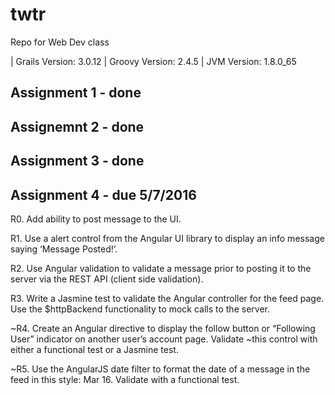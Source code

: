 # twtr
Repo for Web Dev class

| Grails Version: 3.0.12
| Groovy Version: 2.4.5
| JVM Version: 1.8.0_65

## Assignment 1 - done

## Assignemnt 2 - done

## Assignment 3 - done

## Assignment 4 - due 5/7/2016

R0. Add ability to post message to the UI. 

R1. Use a alert control from the Angular UI library to display an info message saying ‘Message Posted!’.

R2. Use Angular validation to validate a message prior to posting it to the server via the REST API (client side validation).

R3. Write a Jasmine test to validate the Angular controller for the feed page. Use the $httpBackend functionality to mock calls to the server.

~R4. Create an Angular directive to display the follow button or “Following User” indicator on another user’s account page. Validate ~this control with either a functional test or a Jasmine test.

~R5. Use the AngularJS date filter to format the date of a message in the feed in this style: Mar 16. Validate with a functional test.
